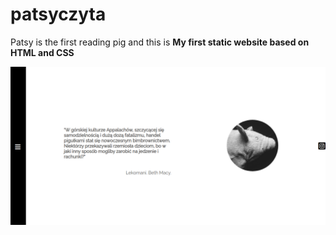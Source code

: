 # patsyczyta
Patsy is the first reading pig and this is **My first static website based on HTML and CSS**

![alt text](https://github.com/Elton-John/patsyczyta/blob/master/patsyczyta.png "demo")





